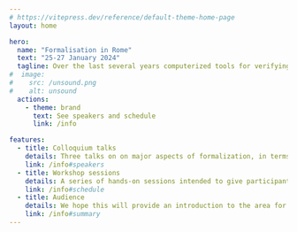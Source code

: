 ```yaml
---
# https://vitepress.dev/reference/default-theme-home-page
layout: home

hero:
  name: "Formalisation in Rome"
  text: "25-27 January 2024"
  tagline: Over the last several years computerized tools for verifying and manipulating proofs have become much more mature, and as a result formalized proofs have the potential to play a meaningful role in mathematical innovation and teaching well beyond their traditional role in the foundations of mathematics.    
#  image:
#    src: /unsound.png
#    alt: unsound
  actions:
    - theme: brand
      text: See speakers and schedule
      link: /info

features:
  - title: Colloquium talks
    details: Three talks on on major aspects of formalization, in terms of both underlying ideas and concrete implementations.
    link: /info#speakers
  - title: Workshop sessions
    details: A series of hands-on sessions intended to give participants first-hand knowledge using the Lean language and associated tools.
    link: /info#schedule
  - title: Audience
    details: We hope this will provide an introduction to the area for working mathematicians and advanced students in a variety of fields.
    link: /info#summary
---
```


